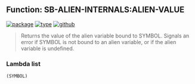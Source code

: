 ## Function: SB-ALIEN-INTERNALS:ALIEN-VALUE
[![package](https://img.shields.io/badge/Package-SB--ALIEN--INTERNALS-5f9ea0.svg?style=social&colorA=999999)](../) [![type](https://img.shields.io/badge/Type-Function-5f9ea0.svg?style=social&colorA=999999)](../#function) [![github](https://img.shields.io/badge/GitHub-View_the_source-5f9ea0.svg?style=social&colorA=999999&logo=github)](https://github.com/sbcl/sbcl/blob/master/src/code/target-alieneval.lisp/) 

> Returns the value of the alien variable bound to SYMBOL. Signals an
> error if SYMBOL is not bound to an alien variable, or if the alien
> variable is undefined.

### Lambda list
```
(SYMBOL)
```
